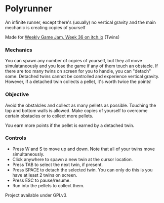 # Polyrunner

An infinite runner, except there's (usually) no vertical gravity and the main mechanic is creating copies of yourself

Made for [Weekly Game Jam, Week 36 on itch.io](https://itch.io/jam/weekly-game-jam-36) (Twins)

### Mechanics

You can spawn any number of copies of yourself, but they all move simulataneously and you lose the game if any of them touch an obstacle. If there are too many twins on screen for you to handle, you can "detach" some. Detached twins cannot be controlled and experience vertical gravity. However, if a detached twin collects a pellet, it's worth twice the points!

### Objective

Avoid the obstalcles and collect as many pellets as possible. Touching the top and bottom walls is allowed. Make copies of yourself to overcome certain obstacles or to collect more pellets.

You earn more points if the pellet is earned by a detached twin.

### Controls

- Press W and S to move up and down. Note that all of your twins move simultaneously.
- Click anywhere to spawn a new twin at the cursor location.
- Press TAB to select the next twin, if present.
- Press SPACE to detach the selected twin. You can only do this is you have at least 2 twins on screen.
- Press ESC to pause/resume.
- Run into the pellets to collect them.

Project available under GPLv3.
